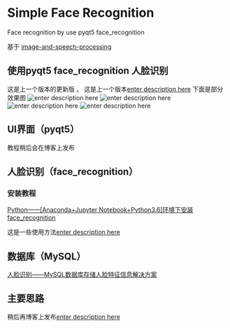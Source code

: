 # Simple Face Recognition
Face recognition by use pyqt5 face_recognition

基于 [image-and-speech-processing](https://github.com/niehen6174/image-and-speech-processing)

## 使用pyqt5 face_recognition 人脸识别
这是上一个版本的更新版 。
这是上一个版本[enter description here](https://github.com/niehen6174/Face-recognition-check-in-system)
下面是部分效果图
![enter description here](https://img-blog.csdnimg.cn/20190309094814276.png?x-oss-process=image/watermark,type_ZmFuZ3poZW5naGVpdGk,shadow_10,text_aHR0cHM6Ly9ibG9nLmNzZG4ubmV0L05pcnZhbmFfNjE3NA==,size_16,color_FFFFFF,t_70)
![enter description here](https://img-blog.csdnimg.cn/20190309095012672.png?x-oss-process=image/watermark,type_ZmFuZ3poZW5naGVpdGk,shadow_10,text_aHR0cHM6Ly9ibG9nLmNzZG4ubmV0L05pcnZhbmFfNjE3NA==,size_16,color_FFFFFF,t_70)
![enter description here](https://img-blog.csdnimg.cn/20190309095042883.png?x-oss-process=image/watermark,type_ZmFuZ3poZW5naGVpdGk,shadow_10,text_aHR0cHM6Ly9ibG9nLmNzZG4ubmV0L05pcnZhbmFfNjE3NA==,size_16,color_FFFFFF,t_70)
![enter description here](https://img-blog.csdnimg.cn/20190309095140450.png?x-oss-process=image/watermark,type_ZmFuZ3poZW5naGVpdGk,shadow_10,text_aHR0cHM6Ly9ibG9nLmNzZG4ubmV0L05pcnZhbmFfNjE3NA==,size_16,color_FFFFFF,t_70)

## UI界面（pyqt5）
教程稍后会在博客上发布

## 人脸识别（face_recognition）  
### 安装教程
[Python——\[Anaconda+Jupyter Notebook+Python3.6\]环境下安装face_recognition](https://shentuzhigang.blog.csdn.net/article/details/103746567)

这是一些使用方法[enter description here](https://blog.csdn.net/Nirvana_6174/article/details/83116431)

## 数据库（MySQL）
[人脸识别——MySQL数据库存储人脸特征信息解决方案](https://shentuzhigang.blog.csdn.net/article/details/103793031)

## 主要思路
稍后再博客上发布[enter description here](https://blog.csdn.net/Nirvana_6174)
